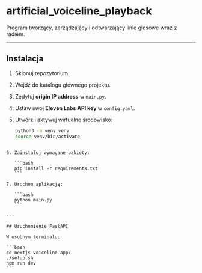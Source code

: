 # artificial_voiceline_playback
Program tworzący, zarządzający i odtwarzający linie głosowe wraz z radiem.

---

## Instalacja

1. Sklonuj repozytorium.  
2. Wejdź do katalogu głównego projektu.  
3. Zedytuj **origin IP address** w `main.py`.  
4. Ustaw swój **Eleven Labs API key** w `config.yaml`.  
5. Utwórz i aktywuj wirtualne środowisko:  

   ```bash
   python3 -m venv venv
   source venv/bin/activate
````

6. Zainstaluj wymagane pakiety:

   ```bash
   pip install -r requirements.txt
   ```

7. Uruchom aplikację:

   ```bash
   python main.py
   ```

---

## Uruchomienie FastAPI

W osobnym terminalu:

```bash
cd nextjs-voiceline-app/
./setup.sh
npm run dev
```
